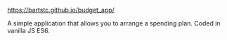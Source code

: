 https://bartstc.github.io/budget_app/

A simple application that allows you to arrange a spending plan. Coded in vanilla JS ES6.


